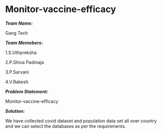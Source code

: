 # Monitor-vaccine-efficacy

***Team Name:***

Gang Tech

***Team Memebers:***

  1.S.Uthpreksha
  
  2.P.Shiva Padmaja
  
  3.P.Sarvani
  
  4.V.Rakesh

***Problem Statement:***

Monitor-vaccine-efficacy

***Solution:***

We have collected covid dataset and population data set all over country and we can select the databases as per the requirements.


